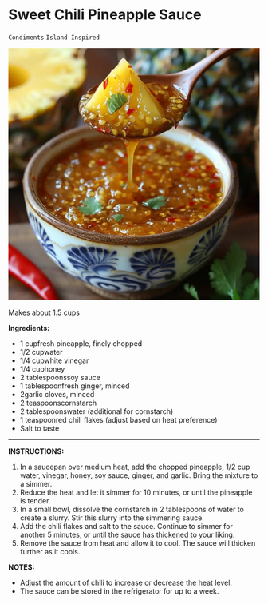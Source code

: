 # Sweet Chili Pineapple Sauce

`Condiments` `Island Inspired`

![IMG_0601.WEBP](image/IMG_0601.WEBP)

Makes about 1.5 cups

**Ingredients:**

- 1 cupfresh pineapple, finely chopped
- 1/2 cupwater
- 1/4 cupwhite vinegar
- 1/4 cuphoney
- 2 tablespoonssoy sauce
- 1 tablespoonfresh ginger, minced
- 2garlic cloves, minced
- 2 teaspoonscornstarch
- 2 tablespoonswater (additional for cornstarch)
- 1 teaspoonred chili flakes (adjust based on heat preference)
- Salt to taste

---

**INSTRUCTIONS:**

1. In a saucepan over medium heat, add the chopped pineapple, 1/2 cup water, vinegar, honey, soy sauce, ginger, and garlic. Bring the mixture to a simmer.
2. Reduce the heat and let it simmer for 10 minutes, or until the pineapple is tender.
3. In a small bowl, dissolve the cornstarch in 2 tablespoons of water to create a slurry. Stir this slurry into the simmering sauce.
4. Add the chili flakes and salt to the sauce. Continue to simmer for another 5 minutes, or until the sauce has thickened to your liking.
5. Remove the sauce from heat and allow it to cool. The sauce will thicken further as it cools.

**NOTES:**

- Adjust the amount of chili to increase or decrease the heat level.
- The sauce can be stored in the refrigerator for up to a week.
